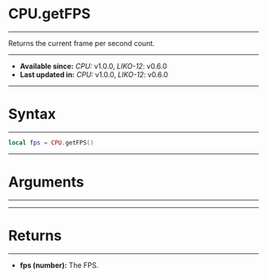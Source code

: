 # CPU.getFPS
---

Returns the current frame per second count.

---

* **Available since:** _CPU:_ v1.0.0, _LIKO-12_: v0.6.0
* **Last updated in:** _CPU:_ v1.0.0, _LIKO-12_: v0.6.0

---
# Syntax
---

```lua
local fps = CPU.getFPS()
```

---
# Arguments
---



---
# Returns
---

* **fps (number):** The FPS.

